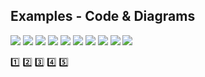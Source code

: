 ## Examples - Code & Diagrams




<p>
<img src="https://github.com/marcinsaj/FlipDisc/blob/main/extras/arduino-7-seg-flip-disc-psps-module.png">  
<img src="https://github.com/marcinsaj/FlipDisc/blob/main/extras/arduino-2x7-seg-flip-disc-psps-module.png">  
<img src="https://github.com/marcinsaj/FlipDisc/blob/main/extras/arduino-2x7-seg-3dots-flip-disc-psps-module.png">  
<img src="https://github.com/marcinsaj/FlipDisc/blob/main/extras/arduino-4x7-seg-3dots-flip-disc-psps-module.png">  
<img src="https://github.com/marcinsaj/FlipDisc/blob/main/extras/arduino-6x7-seg-2x3dots-flip-disc-psps-module.png">  
<img src="https://github.com/marcinsaj/FlipDisc/blob/main/extras/arduino-2dots-flip-disc-psps-module.png">  
<img src="https://github.com/marcinsaj/FlipDisc/blob/main/extras/arduino-3dots-flip-disc-psps-module.png">  
<img src="https://github.com/marcinsaj/FlipDisc/blob/main/extras/arduino-1x3-flip-disc-psps-module.png">  
<img src="https://github.com/marcinsaj/FlipDisc/blob/main/extras/arduino-1x7-flip-disc-psps-module.png">  
<img src="https://github.com/marcinsaj/FlipDisc/blob/main/extras/arduino-6x7-seg-flip-disc-psps-module.png">  
</p>

:one:
:two:
:three:
:four:
:five:
